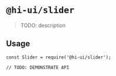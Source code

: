 # `@hi-ui/slider`

> TODO: description

## Usage

```
const Slider = require('@hi-ui/slider');

// TODO: DEMONSTRATE API
```
